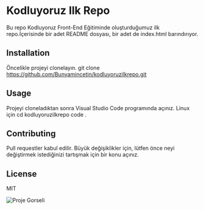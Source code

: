 # Kodluyoruz Ilk Repo
Bu repo Kodluyoruz Front-End Eğitiminde oluşturduğumuz ilk repo.İçerisinde bir adet README dosyası, bir adet de index.html barındırıyor.
## Installation
Öncelikle projeyi clonelayın.
git clone https://github.com/Bunyamincetin/kodluyoruzilkrepo.git
## Usage
Projeyi cloneladıktan sonra Visual Studio Code programında açınız.
Linux için
cd kodluyoruzilkrepo
code .
## Contributing
Pull requestler kabul edilir. Büyük değişiklikler için, lütfen önce neyi değiştirmek istediğinizi tartışmak için bir konu açınız.
## License
MIT 

![Proje Gorseli](https://i.picsum.photos/id/733/200/300.jpg?hmac=JYkTVVdGOo8BnLPxu1zWliHFvwXKurY-uTov5YiuX2s)
